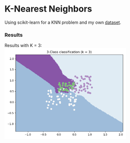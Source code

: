 # K-Nearest Neighbors

Using scikit-learn for a KNN problem and my own [dataset](coords_ABC.csv).

### Results
Results with K = 3:
<img width="400" src="/Images/KNN_3_neighbors.png" />